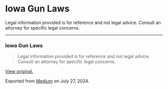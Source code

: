 # Iowa Gun Laws

Legal information provided is for reference and not legal advice. Consult an attorney for specific legal concerns. 

* * *

### Iowa Gun Laws

  


  


> Legal information provided is for reference and not legal advice. Consult an attorney for specific legal concerns.

[View original.](https://medium.com/p/4d3f25b7defc)

Exported from [Medium](https://medium.com) on July 27, 2024.
